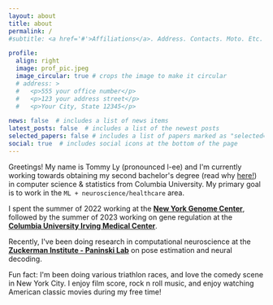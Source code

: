 ```yaml
---
layout: about
title: about
permalink: /
#subtitle: <a href='#'>Affiliations</a>. Address. Contacts. Moto. Etc.

profile:
  align: right
  image: prof_pic.jpeg
  image_circular: true # crops the image to make it circular
  # address: >
  #   <p>555 your office number</p>
  #   <p>123 your address street</p>
  #   <p>Your City, State 12345</p>

news: false  # includes a list of news items
latest_posts: false  # includes a list of the newest posts
selected_papers: false # includes a list of papers marked as "selected={true}"
social: true  # includes social icons at the bottom of the page
---
```


Greetings! My name is Tommy Ly (pronounced l-ee) and I'm currently working towards obtaining my second bachelor's degree (read why [here!](https://substack.com/home/post/p-153888551)) in computer science & statistics from Columbia University. My primary goal is to work in the `ML + neuroscience/healthcare` area.

I spent the summer of 2022 working at the **[New York Genome Center](https://www.nygenome.org/labs/technology-innovation-lab/#overview)**, followed by the summer of 2023 working on gene regulation at the **[Columbia University Irving Medical Center](https://www.rabadanlab.org/)**. 

Recently, I've been doing research in computational neuroscience at the **[Zuckerman Institute - Paninski Lab](https://zuckermaninstitute.columbia.edu/liam-paninski-phd)** on pose estimation and neural decoding.

Fun fact: I'm been doing various triathlon races, and love the comedy scene in New York City. I enjoy film score, rock n roll music, and enjoy watching American classic movies during my free time!
